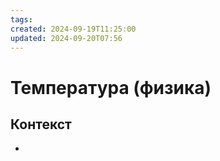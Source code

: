 ```yaml
---
tags: 
created: 2024-09-19T11:25:00
updated: 2024-09-20T07:56
---
```

# Температура (физика)



## Контекст
- 

